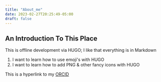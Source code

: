 ```yaml
---
title: "About_me"
date: 2023-02-27T20:25:49-05:00
draft: false
---
```


## An Introduction To This Place

This is offline development via HUGO; I like that everything is in Markdown

1. I want to learn how to use emoji's with HUGO
2. I want to learn how to add PNG & other fancy icons with HUGO

This is a hyperlink to my [ORCID](https://orcid.org/0000-0002-9113-7082)
